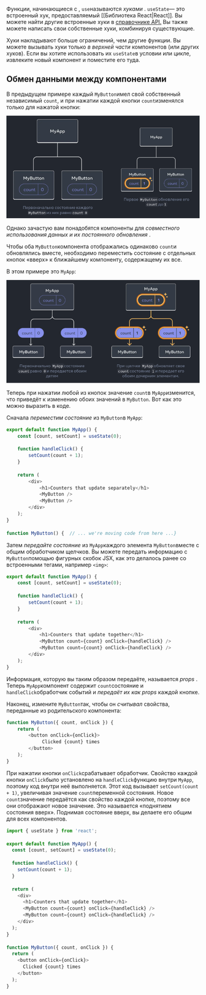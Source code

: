Функции, начинающиеся с , `use`называются _хуками_ . `useState`— это встроенный хук, предоставляемый [[Библиотека React|React]]. Вы можете найти другие встроенные хуки в [справочнике API.](https://react.dev/reference/react) Вы также можете написать свои собственные хуки, комбинируя существующие.

Хуки накладывают больше ограничений, чем другие функции. Вы можете вызывать хуки только _в верхней части_ компонентов (или других хуков). Если вы хотите использовать их `useState`в условии или цикле, извлеките новый компонент и поместите его туда.

## Обмен данными между компонентами[](https://react.dev/learn#sharing-data-between-components "Ссылка для обмена данными между компонентами")

В предыдущем примере каждый `MyButton`имел свой собственный независимый `count`, и при нажатии каждой кнопки `count`изменялся только для нажатой кнопки:

![картинка обмена данных](./images/обмен_данными_1.png)

Однако зачастую вам понадобятся компоненты для _совместного использования данных и их постоянного обновления_ .

Чтобы оба `MyButton`компонента отображались одинаково `count`и обновлялись вместе, необходимо переместить состояние с отдельных кнопок «вверх» к ближайшему компоненту, содержащему их все.

В этом примере это `MyApp`:

![картинка обмена данных](./images/обмен_данными_2.png)

Теперь при нажатии любой из кнопок значение `count`в `MyApp`изменится, что приведёт к изменению обоих значений в `MyButton`. Вот как это можно выразить в коде.

Сначала _переместим состояние_ из `MyButton`в `MyApp`:

```JavaScript
export default function MyApp() { 
	const [count, setCount] = useState(0); 
	
	function handleClick() {   
		setCount(count + 1); 
	} 

	return (   
		<div>    
			<h1>Counters that update separately</h1>   
			<MyButton />   
			<MyButton />  
		</div> 
	);
}

function MyButton() {  // ... we're moving code from here ...}
```

Затем _передайте состояние_ из `MyApp`каждого элемента `MyButton`вместе с общим обработчиком щелчков. Вы можете передать информацию с `MyButton`помощью фигурных скобок JSX, как это делалось ранее со встроенными тегами, например `<img>`:

```JavaScript
export default function MyApp() {  
	const [count, setCount] = useState(0); 

	function handleClick() {   
		setCount(count + 1); 
	}  
	
	return (  
		<div>    
		    <h1>Counters that update together</h1>  
		    <MyButton count={count} onClick={handleClick} />   
		    <MyButton count={count} onClick={handleClick} />  
		</div> 
	);
}
```

Информация, которую вы таким образом передаёте, называется _props_ . Теперь `MyApp`компонент содержит `count`состояние и `handleClick`обработчик событий и _передаёт их как props_ каждой кнопке.

Наконец, измените `MyButton`так, чтобы он _считывал_ свойства, переданные из родительского компонента:

```JavaScript
function MyButton({ count, onClick }) { 
	return (  
		<button onClick={onClick}>   
		     Clicked {count} times   
	    </button>  
	);
}
```

При нажатии кнопки `onClick`срабатывает обработчик. Свойство каждой кнопки `onClick`было установлено на `handleClick`функцию внутри `MyApp`, поэтому код внутри неё выполняется. Этот код вызывает `setCount(count + 1)`, увеличивая значение `count`переменной состояния. Новое `count`значение передаётся как свойство каждой кнопке, поэтому все они отображают новое значение. Это называется «поднятием состояния вверх». Поднимая состояние вверх, вы делаете его общим для всех компонентов.


```JavaScript
import { useState } from 'react';

export default function MyApp() {
  const [count, setCount] = useState(0);

  function handleClick() {
    setCount(count + 1);
  }

  return (
    <div>
      <h1>Counters that update together</h1>
      <MyButton count={count} onClick={handleClick} />
      <MyButton count={count} onClick={handleClick} />
    </div>
  );
}

function MyButton({ count, onClick }) {
  return (
    <button onClick={onClick}>
      Clicked {count} times
    </button>
  );
}

```